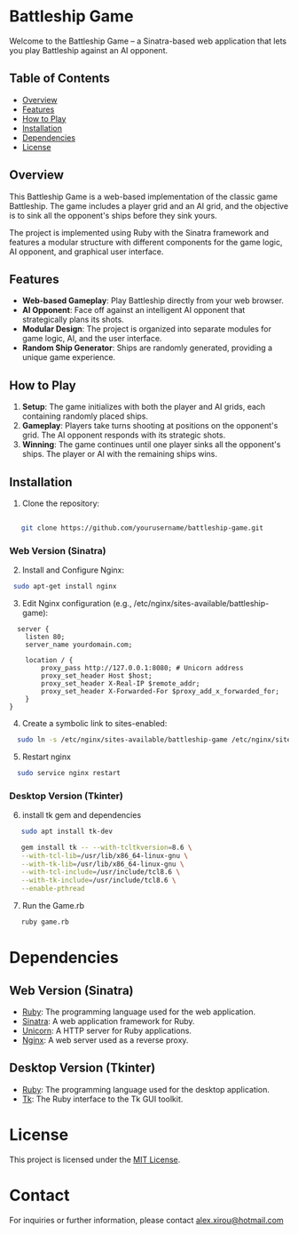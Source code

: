 # Battleship Game

Welcome to the Battleship Game – a Sinatra-based web application that lets you play Battleship against an AI opponent.

## Table of Contents

- [Overview](#overview)
- [Features](#features)
- [How to Play](#how-to-play)
- [Installation](#installation)
- [Dependencies](#dependencies)
- [License](#license)

## Overview

This Battleship Game is a web-based implementation of the classic game Battleship. The game includes a player grid and an AI grid, and the objective is to sink all the opponent's ships before they sink yours.

The project is implemented using Ruby with the Sinatra framework and features a modular structure with different components for the game logic, AI opponent, and graphical user interface.

## Features

- **Web-based Gameplay**: Play Battleship directly from your web browser.
- **AI Opponent**: Face off against an intelligent AI opponent that strategically plans its shots.
- **Modular Design**: The project is organized into separate modules for game logic, AI, and the user interface.
- **Random Ship Generator**: Ships are randomly generated, providing a unique game experience.

## How to Play

1. **Setup**: The game initializes with both the player and AI grids, each containing randomly placed ships.
2. **Gameplay**: Players take turns shooting at positions on the opponent's grid. The AI opponent responds with its strategic shots.
3. **Winning**: The game continues until one player sinks all the opponent's ships. The player or AI with the remaining ships wins.

## Installation

1. Clone the repository:
```Bash
   
   git clone https://github.com/yourusername/battleship-game.git
```

### Web Version (Sinatra)

2. Install and Configure Nginx:
 ```Bash
  sudo apt-get install nginx
```
3. Edit Nginx configuration (e.g., /etc/nginx/sites-available/battleship-game):
```
  server {
    listen 80;
    server_name yourdomain.com;

    location / {
        proxy_pass http://127.0.0.1:8080; # Unicorn address
        proxy_set_header Host $host;
        proxy_set_header X-Real-IP $remote_addr;
        proxy_set_header X-Forwarded-For $proxy_add_x_forwarded_for;
    }
}
```
4. Create a symbolic link to sites-enabled:
 ```Bash
   sudo ln -s /etc/nginx/sites-available/battleship-game /etc/nginx/sites-enabled
```
5. Restart nginx
 ```Bash
   sudo service nginx restart
  ``` 
### Desktop Version (Tkinter) 


6. install tk gem and dependencies

```bash
   sudo apt install tk-dev
```

```bash
   gem install tk -- --with-tcltkversion=8.6 \
   --with-tcl-lib=/usr/lib/x86_64-linux-gnu \
   --with-tk-lib=/usr/lib/x86_64-linux-gnu \
   --with-tcl-include=/usr/include/tcl8.6 \
   --with-tk-include=/usr/include/tcl8.6 \
   --enable-pthread
   ```

7. Run the Game.rb
```Bash
   ruby game.rb
```

# Dependencies

## Web Version (Sinatra)

- [Ruby](https://www.ruby-lang.org/en/): The programming language used for the web application.
- [Sinatra](http://sinatrarb.com/): A web application framework for Ruby.
- [Unicorn](https://unicorn.bogomips.org/): A HTTP server for Ruby applications.
- [Nginx](https://nginx.org/): A web server used as a reverse proxy.

## Desktop Version (Tkinter)

- [Ruby](https://www.ruby-lang.org/en/): The programming language used for the desktop application.
- [Tk](https://docs.ruby-lang.org/en/2.7.0/Tk.html): The Ruby interface to the Tk GUI toolkit.


# License

This project is licensed under the [MIT License](LICENSE).


# Contact

For inquiries or further information, please contact alex.xirou@hotmail.com
